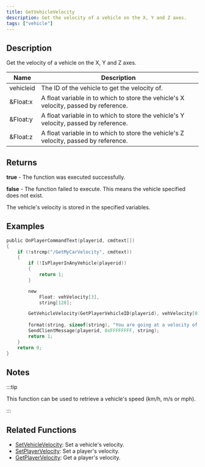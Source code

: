 ```yaml
---
title: GetVehicleVelocity
description: Get the velocity of a vehicle on the X, Y and Z axes.
tags: ["vehicle"]
---
```


## Description

Get the velocity of a vehicle on the X, Y and Z axes.

| Name      | Description                                                                          |
| --------- | ------------------------------------------------------------------------------------ |
| vehicleid | The ID of the vehicle to get the velocity of.                                        |
| &Float:x  | A float variable in to which to store the vehicle's X velocity, passed by reference. |
| &Float:y  | A float variable in to which to store the vehicle's Y velocity, passed by reference. |
| &Float:z  | A float variable in to which to store the vehicle's Z velocity, passed by reference. |

## Returns

**true** - The function was executed successfully.

**false** - The function failed to execute. This means the vehicle specified does not exist.

The vehicle's velocity is stored in the specified variables.

## Examples

```c
public OnPlayerCommandText(playerid, cmdtext[])
{
    if (!strcmp("/GetMyCarVelocity", cmdtext))
    {
        if (!IsPlayerInAnyVehicle(playerid))
        {
            return 1;
        }

        new
            Float: vehVelocity[3],
            string[128];

        GetVehicleVelocity(GetPlayerVehicleID(playerid), vehVelocity[0], vehVelocity[1], vehVelocity[2]);
        
        format(string, sizeof(string), "You are going at a velocity of X%f, Y%f, Z%f", vehVelocity[0], vehVelocity[1], vehVelocity[2]);
        SendClientMessage(playerid, 0xFFFFFFFF, string);
        return 1;
    }
    return 0;
}
```

## Notes

:::tip

This function can be used to retrieve a vehicle's speed (km/h, m/s or mph).

:::

## Related Functions

- [SetVehicleVelocity](SetVehicleVelocity): Set a vehicle's velocity.
- [SetPlayerVelocity](SetPlayerVelocity): Set a player's velocity.
- [GetPlayerVelocity](GetPlayerVelocity): Get a player's velocity.
